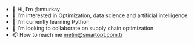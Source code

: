 - 👋 Hi, I’m @mturkay
- 👀 I’m interested in Optimization, data science and artificial intelligence
- 🌱 I’m currently learning Python
- 💞️ I’m looking to collaborate on supply chain optimization
- 📫 How to reach me metin@smartopt.com.tr

<!---
mturkay/mturkay is a ✨ special ✨ repository because its `README.md` (this file) appears on your GitHub profile.
You can click the Preview link to take a look at your changes.
--->
